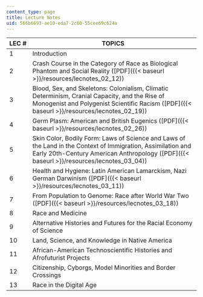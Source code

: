 ```yaml
---
content_type: page
title: Lecture Notes
uid: 566b6693-ae10-eda7-2c60-55cee69c624a
---
```


| LEC # | TOPICS |
| --- | --- |
| 1 | Introduction |
| 2 | Crash Course in the Category of Race as Biological Phantom and Social Reality ([PDF]({{< baseurl >}}/resources/lecnotes_02_12)) |
| 3 | Blood, Sex, and Skeletons: Colonialism, Climatic Determinism, Cranial Capacity, and the Rise of Monogenist and Polygenist Scientific Racism ([PDF]({{< baseurl >}}/resources/lecnotes_02_19)) |
| 4 | Germ Plasm: American and British Eugenics ([PDF]({{< baseurl >}}/resources/lecnotes_02_26)) |
| 5 | Skin Color, Bodily Form: Laws of Science and Laws of the Land in the Context of Immigration, Assimilation and Early 20th-Century American Anthropology ([PDF]({{< baseurl >}}/resources/lecnotes_03_04)) |
| 6 | Health and Hygiene: Latin American Lamarckism, Nazi German Darwinism ([PDF]({{< baseurl >}}/resources/lecnotes_03_11)) |
| 7 | From Population to Genome: Race after World War Two ([PDF]({{< baseurl >}}/resources/lecnotes_03_18)) |
| 8 | Race and Medicine |
| 9 | Alternative Histories and Futures for the Racial Economy of Science |
| 10 | Land, Science, and Knowledge in Native America |
| 11 | African-American Technoscientific Histories and Afrofuturist Projects |
| 12 | Citizenship, Cyborgs, Model Minorities and Border Crossings |
| 13 | Race in the Digital Age